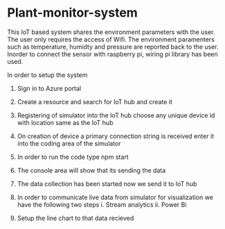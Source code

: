 # Plant-monitor-system
This IoT based system shares the environment parameters with the user. The user only requires the access of Wifi. The environment paramenters such as temperature, humidty and pressure are reported back to the user. Inorder to connect the sensor with raspberry pi, wiring pi library has been used.

In order to setup the system 
1.	Sign in to Azure portal
2.	Create a resource and search for IoT hub and create it
3.	Registering of simulator into the IoT hub choose any unique device id with location same as the IoT hub
4.	On creation of device a primary connection string is received enter it into the coding area of the simulator
5.	In order to run the code type npm start
6.	The console area will show that its sending the data

7.	The data collection has been started now we send it to IoT hub
8.	In order to communicate live data from simulator for visualization we have the following two steps
                 i. Stream analytics
                ii. Power Bi
9. Setup the line chart to that data recieved 
